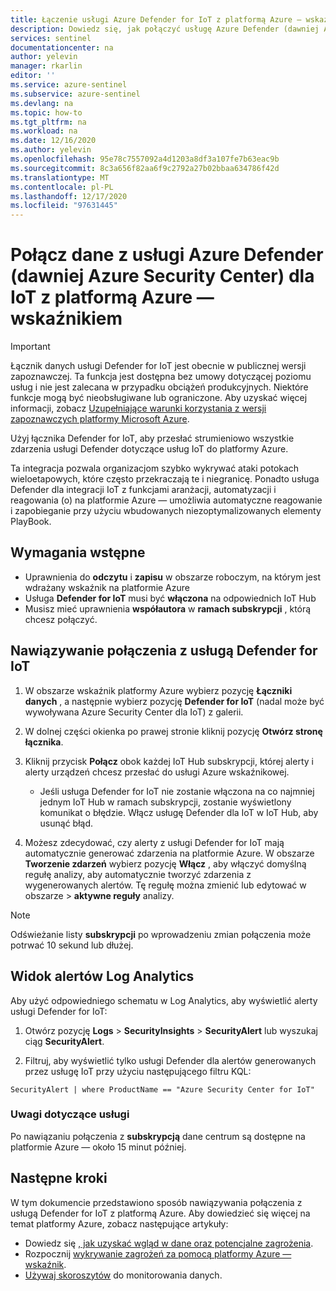 ```yaml
---
title: Łączenie usługi Azure Defender for IoT z platformą Azure — wskaźnikiem Microsoft Docs
description: Dowiedz się, jak połączyć usługę Azure Defender (dawniej Azure Security Center) na potrzeby danych IoT z platformą Azure.
services: sentinel
documentationcenter: na
author: yelevin
manager: rkarlin
editor: ''
ms.service: azure-sentinel
ms.subservice: azure-sentinel
ms.devlang: na
ms.topic: how-to
ms.tgt_pltfrm: na
ms.workload: na
ms.date: 12/16/2020
ms.author: yelevin
ms.openlocfilehash: 95e78c7557092a4d1203a8df3a107fe7b63eac9b
ms.sourcegitcommit: 8c3a656f82aa6f9c2792a27b02bbaa634786f42d
ms.translationtype: MT
ms.contentlocale: pl-PL
ms.lasthandoff: 12/17/2020
ms.locfileid: "97631445"
---
```

# <a name="connect-your-data-from-azure-defender-formerly-azure-security-center-for-iot-to-azure-sentinel"></a>Połącz dane z usługi Azure Defender (dawniej Azure Security Center) dla IoT z platformą Azure — wskaźnikiem 


> [!IMPORTANT]
> Łącznik danych usługi Defender for IoT jest obecnie w publicznej wersji zapoznawczej. Ta funkcja jest dostępna bez umowy dotyczącej poziomu usług i nie jest zalecana w przypadku obciążeń produkcyjnych. Niektóre funkcje mogą być nieobsługiwane lub ograniczone. Aby uzyskać więcej informacji, zobacz [Uzupełniające warunki korzystania z wersji zapoznawczych platformy Microsoft Azure](https://azure.microsoft.com/support/legal/preview-supplemental-terms/).

Użyj łącznika Defender for IoT, aby przesłać strumieniowo wszystkie zdarzenia usługi Defender dotyczące usług IoT do platformy Azure. 

Ta integracja pozwala organizacjom szybko wykrywać ataki potokach wieloetapowych, które często przekraczają te i niegranicę. Ponadto usługa Defender dla integracji IoT z funkcjami aranżacji, automatyzacji i reagowania (o) na platformie Azure — umożliwia automatyczne reagowanie i zapobieganie przy użyciu wbudowanych niezoptymalizowanych elementy PlayBook. 
## <a name="prerequisites"></a>Wymagania wstępne

- Uprawnienia do **odczytu** i **zapisu** w obszarze roboczym, na którym jest wdrażany wskaźnik na platformie Azure
- Usługa **Defender for IoT** musi być **włączona** na odpowiednich IoT Hub
- Musisz mieć uprawnienia **współautora** w **ramach subskrypcji** , którą chcesz połączyć.

## <a name="connect-to-defender-for-iot"></a>Nawiązywanie połączenia z usługą Defender for IoT

1. W obszarze wskaźnik platformy Azure wybierz pozycję **Łączniki danych** , a następnie wybierz pozycję **Defender for IoT** (nadal może być wywoływana Azure Security Center dla IoT) z galerii.

1. W dolnej części okienka po prawej stronie kliknij pozycję **Otwórz stronę łącznika**. 

1. Kliknij przycisk **Połącz** obok każdej IoT Hub subskrypcji, której alerty i alerty urządzeń chcesz przesłać do usługi Azure wskaźnikowej. 
    - Jeśli usługa Defender for IoT nie zostanie włączona na co najmniej jednym IoT Hub w ramach subskrypcji, zostanie wyświetlony komunikat o błędzie. Włącz usługę Defender dla IoT w IoT Hub, aby usunąć błąd.

1. Możesz zdecydować, czy alerty z usługi Defender for IoT mają automatycznie generować zdarzenia na platformie Azure. W obszarze **Tworzenie zdarzeń** wybierz pozycję **Włącz** , aby włączyć domyślną regułę analizy, aby automatycznie tworzyć zdarzenia z wygenerowanych alertów. Tę regułę można zmienić lub edytować w obszarze   >  **aktywne reguły** analizy.

> [!NOTE]
> Odświeżanie listy **subskrypcji** po wprowadzeniu zmian połączenia może potrwać 10 sekund lub dłużej. 

## <a name="log-analytics-alert-view"></a>Widok alertów Log Analytics

Aby użyć odpowiedniego schematu w Log Analytics, aby wyświetlić alerty usługi Defender for IoT:

1. Otwórz pozycję **Logs**  >  **SecurityInsights**  >  **SecurityAlert** lub wyszukaj ciąg **SecurityAlert**. 

2. Filtruj, aby wyświetlić tylko usługi Defender dla alertów generowanych przez usługę IoT przy użyciu następującego filtru KQL:

```kusto
SecurityAlert | where ProductName == "Azure Security Center for IoT"
``` 

### <a name="service-notes"></a>Uwagi dotyczące usługi

Po nawiązaniu połączenia z **subskrypcją** dane centrum są dostępne na platformie Azure — około 15 minut później.


## <a name="next-steps"></a>Następne kroki

W tym dokumencie przedstawiono sposób nawiązywania połączenia z usługą Defender for IoT z platformą Azure. Aby dowiedzieć się więcej na temat platformy Azure, zobacz następujące artykuły:

- Dowiedz się [, jak uzyskać wgląd w dane oraz potencjalne zagrożenia](quickstart-get-visibility.md).
- Rozpocznij [wykrywanie zagrożeń za pomocą platformy Azure — wskaźnik](tutorial-detect-threats-built-in.md).
- [Używaj skoroszytów](tutorial-monitor-your-data.md) do monitorowania danych.
